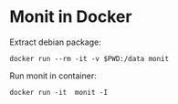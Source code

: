 # Monit in Docker

Extract debian package:
```
docker run --rm -it -v $PWD:/data monit
```

Run monit in container:
```
docker run -it  monit -I
```
